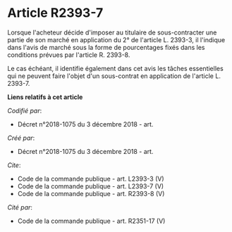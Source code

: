 # Article R2393-7

Lorsque l'acheteur décide d'imposer au titulaire de sous-contracter une partie de son marché en application du 2° de
l'article L. 2393-3, il l'indique dans l'avis de marché sous la forme de pourcentages fixés dans les conditions prévues par
l'article R. 2393-8. 

Le cas échéant, il identifie également dans cet avis les tâches essentielles qui ne peuvent faire l'objet d'un sous-contrat
en application de l'article L. 2393-7.

**Liens relatifs à cet article**

_Codifié par_:

  - Décret n°2018-1075 du 3 décembre 2018 - art.

_Créé par_:

  - Décret n°2018-1075 du 3 décembre 2018 - art.

_Cite_:

  - Code de la commande publique - art. L2393-3 (V)
  - Code de la commande publique - art. L2393-7 (V)
  - Code de la commande publique - art. R2393-8 (V)

_Cité par_:

  - Code de la commande publique - art. R2351-17 (V)

